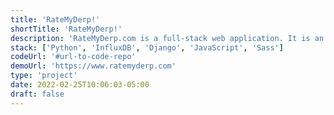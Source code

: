 ```yaml
---
title: 'RateMyDerp!'
shortTitle: 'RateMyDerp!'
description: 'RateMyDerp.com is a full-stack web application. It is an homage to the "Rating Sites" of the early 2000s (HotOrNot, RateMyFace, etc.)'
stack: ['Python', 'InfluxDB', 'Django', 'JavaScript', 'Sass']
codeUrl: '#url-to-code-repo'
demoUrl: 'https://www.ratemyderp.com'
type: 'project'
date: 2022-02-25T10:06:03-05:00
draft: false
---
```

